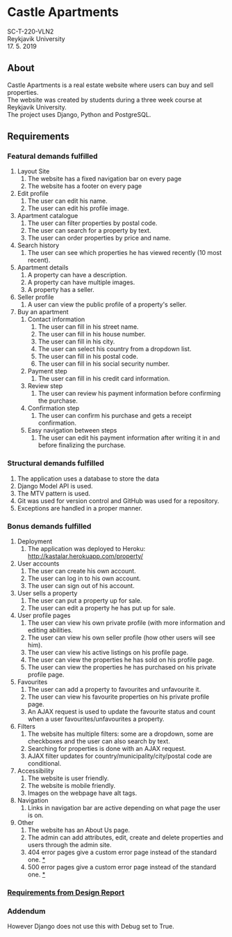 # Castle Apartments
SC-T-220-VLN2\
Reykjavik University\
17. 5. 2019

## About

Castle Apartments is a real estate website where users can buy and sell properties.\
The website was created by students during a three week course at Reykjavik University.\
The project uses Django, Python and PostgreSQL.

## Requirements

### Featural demands fulfilled
1. Layout Site
   1. The website has a fixed navigation bar on every page
   2. The website has a footer on every page
2. Edit profile
   1. The user can edit his name.
   2. The user can edit his profile image.
3. Apartment catalogue
   1. The user can filter properties by postal code.
   2. The user can search for a property by text.
   3. The user can order properties by price and name.
4. Search history
   1. The user can see which properties he has viewed recently (10 most recent).
5. Apartment details
   1. A property can have a description.
   2. A property can have multiple images.
   3. A property has a seller.
6. Seller profile
   1. A user can view the public profile of a property's seller.
7. Buy an apartment
   1. Contact information
      1. The user can fill in his street name.
      2. The user can fill in his house number.
      3. The user can fill in his city.
      4. The user can select his country from a dropdown list.
      5. The user can fill in his postal code.
      6. The user can fill in his social security number.
   2. Payment step
      1. The user can fill in his credit card information.
   3. Review step
      1. The user can review his payment information before confirming the purchase.
   4. Confirmation step
      1. The user can confirm his purchase and gets a receipt confirmation.
   5. Easy navigation between steps
      1. The user can edit his payment information after writing it in and before finalizing the purchase.


### Structural demands fulfilled

1. The application uses a database to store the data
2. Django Model API is used.
3. The MTV pattern is used.
4. Git was used for version control and GitHub was used for a repository.
5. Exceptions are handled in a proper manner.


### Bonus demands fulfilled

1. Deployment
   1. The application was deployed to Heroku: http://kastalar.herokuapp.com/property/
2. User accounts
   1. The user can create his own account.
   2. The user can log in to his own account.
   3. The user can sign out of his account.
3. User sells a property
   1. The user can put a property up for sale.
   2. The user can edit a property he has put up for sale.
4. User profile pages
   1. The user can view his own private profile (with more information and editing abilities.
   2. The user can view his own seller profile (how other users will see him).
   3. The user can view his active listings on his profile page.
   4. The user can view the properties he has sold on his profile page.
   5. The user can view the properties he has purchased on his private profile page.
5. Favourites
   1. The user can add a property to favourites and unfavourite it.
   2. The user can view his favourite properties on his private profile page.
   3. An AJAX request is used to update the favourite status and count when a user favourites/unfavourites a property.
6. Filters
   1. The website has multiple filters: some are a dropdown, some are checkboxes and the user can also search by text.
   2. Searching for properties is done with an AJAX request.
   3. AJAX filter updates for country/municipality/city/postal code are conditional.
7. Accessibility
   1. The website is user friendly.
   2. The website is mobile friendly.
   3. Images on the webpage have alt tags.
8. Navigation
   1. Links in navigation bar are active depending on what page the user is on.
9. Other
   1. The website has an About Us page.
   2. The admin can add attributes, edit, create and delete properties and users through the admin site.
   3. 404 error pages give a custom error page instead of the standard one. [*](#addendum)
   4. 500 error pages give a custom error page instead of the standard one. [*](#addendum)

### [Requirements from Design Report](https://github.com/egilltor17/VLN2-Castle-Apartments/wiki/Requirements-from-Design-Report)

### Addendum
However Django does not use this with Debug set to True.
